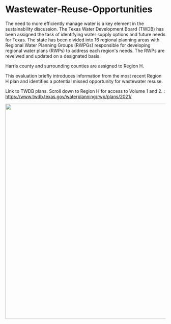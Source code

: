 # Wastewater-Reuse-Opportunities

The need to more efficiently manage water is a key element in the sustainability discussion.  The Texas Water Development Board (TWDB) has been assigned the task of identifying water supply options and future needs for Texas.  The state has been divided into 16 regional planning areas with Regional Water Planning Groups (RWPGs) responsible for developing regional water plans (RWPs) to address each region's needs.  The RWPs are reveiwed and updated on a designated basis.

Harris county and surrounding counties are assigned to Region H.  

This evaluation briefly introduces information from the most recent Region H plan and identifies a potential missed opportunity for wastewater resuse.  

Link to TWDB plans.  Scroll down to Region H for access to Volume 1 and 2. : https://www.twdb.texas.gov/waterplanning/rwp/plans/2021/



<img src="images/intro.PNG" width = "675"><br>



